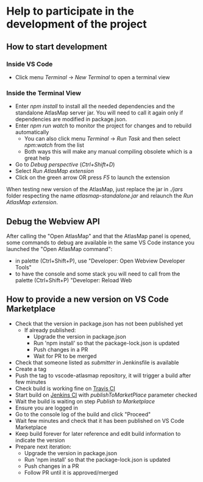 # Help to participate in the development of the project

## How to start development

### Inside VS Code

* Click menu *Terminal* -> *New Terminal* to open a terminal view

### Inside the Terminal View

* Enter *npm install* to install all the needed dependencies and the standalone AtlasMap server jar. You will need to call it again only if dependencies are modified in package.json.
* Enter *npm run watch* to monitor the project for changes and to rebuild automatically
  * You can also click menu *Terminal* -> *Run Task* and then select *npm:watch* from the list
  * Both ways this will make any manual compiling obsolete which is a great help
* Go to *Debug perspective* (*Ctrl+Shift+D*)
* Select *Run AtlasMap extension*
* Click on the green arrow OR press *F5* to launch the extension

When testing new version of the AtlasMap, just replace the jar in *./jars* folder respecting the name *atlasmap-standalone.jar* and relaunch the *Run AtlasMap extension*.

## Debug the Webview API

After calling the "Open AtlasMap" and that the AtlasMap panel is opened, some commands to debug are available in the same VS Code instance you launched the "Open AtlasMap command":

* in palette (Ctrl+Shift+P), use "Developer: Open Webview Developer Tools"
* to have the console and some stack you will need to call from the palette (Ctrl+Shift+P) "Developer: Reload Web

## How to provide a new version on VS Code Marketplace

* Check that the version in package.json has not been published yet
  * If already published:
    * Upgrade the version in package.json
    * Run 'npm install' so that the package-lock.json is updated
    * Push changes in a PR
    * Wait for PR to be merged
* Check that someone listed as _submitter_ in Jenkinsfile is available
* Create a tag
* Push the tag to vscode-atlasmap repository, it will trigger a build after few minutes
* Check build is working fine on [Travis CI](https://travis-ci.org/jboss-fuse/vscode-atlasmap)
* Start build on [Jenkins CI](https://dev-platform-jenkins.rhev-ci-vms.eng.rdu2.redhat.com/view/VS%20Code/job/vscode-atlasmap-release) with _publishToMarketPlace_ parameter checked
* Wait the build is waiting on step _Publish to Marketplace_
* Ensure you are logged in
* Go to the console log of the build and click "Proceed"
* Wait few minutes and check that it has been published on VS Code Marketplace
* Keep build forever for later reference and edit build information to indicate the version
* Prepare next iteration:
  * Upgrade the version in package.json
  * Run 'npm install' so that the package-lock.json is updated
  * Push changes in a PR
  * Follow PR until it is approved/merged
  
